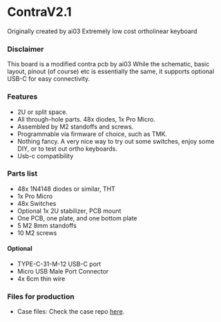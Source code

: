 # ContraV2.1
Originally created by ai03 
Extremely low cost ortholinear keyboard
### Disclaimer
This board is a modified contra pcb  by ai03 While the schematic, basic layout, pinout (of course) etc is essentially the same, it supports optional USB-C for easy connectivity.

### Features
- 2U or split space.
- All through-hole parts. 48x diodes, 1x Pro Micro.
- Assembled by M2 standoffs and screws.
- Programmable via firmware of choice, such as TMK.
- Nothing fancy. A very nice way to try out some switches, enjoy some DIY, or to test out ortho keyboards.
- Usb-c compatibility

### Parts list
- 48x 1N4148 diodes or similar, THT
- 1x Pro Micro
- 48x Switches
- Optional 1x 2U stabilizer, PCB mount
- One PCB, one plate, and one bottom plate
- 5 M2 8mm standoffs
- 10 M2 screws
#### Optional
- TYPE-C-31-M-12 USB-C port 
- Micro USB Male Port Connector
- 4x 6cm thin wire

### Files for production
- Case files: Check the case repo [here](https://github.com/ai03-2725/ContraPlates).
